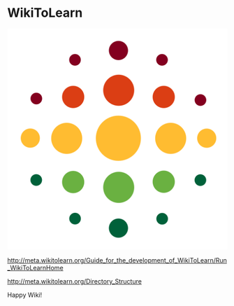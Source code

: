 WikiToLearn 
===========

![](doc/logo/wikitolearn-logo.svg.png)


http://meta.wikitolearn.org/Guide_for_the_development_of_WikiToLearn/Run_WikiToLearnHome

http://meta.wikitolearn.org/Directory_Structure

Happy Wiki!
